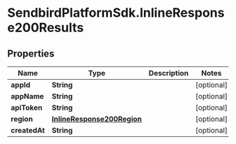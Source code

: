 # SendbirdPlatformSdk.InlineResponse200Results

## Properties

Name | Type | Description | Notes
------------ | ------------- | ------------- | -------------
**appId** | **String** |  | [optional] 
**appName** | **String** |  | [optional] 
**apiToken** | **String** |  | [optional] 
**region** | [**InlineResponse200Region**](InlineResponse200Region.md) |  | [optional] 
**createdAt** | **String** |  | [optional] 


